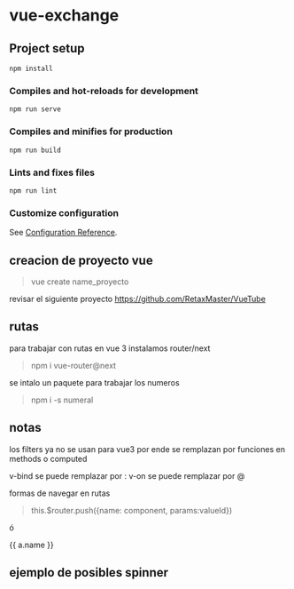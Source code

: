 # vue-exchange

## Project setup
```
npm install
```

### Compiles and hot-reloads for development
```
npm run serve
```

### Compiles and minifies for production
```
npm run build
```

### Lints and fixes files
```
npm run lint
```

### Customize configuration
See [Configuration Reference](https://cli.vuejs.org/config/).


## creacion de proyecto vue

> vue create name_proyecto

revisar el siguiente proyecto
https://github.com/RetaxMaster/VueTube


## rutas
para trabajar con rutas en vue 3 instalamos router/next
> npm i vue-router@next

se intalo un paquete para trabajar los numeros
> npm i -s numeral

## notas
los filters ya no se usan para vue3 por ende se remplazan por funciones en methods o computed

v-bind se puede remplazar por :
v-on se puede remplazar por @

formas de navegar en rutas

>this.$router.push({name: component, params:valueId})

ó

<router-link :to="{ name: 'coin-detail', params: { id: a.id } }">
  {{ a.name }}</router-link
>

## ejemplo de posibles spinner
<pulse-loader :loading="loading" :color="color" ></pulse-loader>
<grid-loader :loading="loading" :color="color" ></grid-loader>
<clip-loader :loading="loading" :color="color" ></clip-loader>
<rise-loader :loading="loading" :color="color" ></rise-loader>
<beat-loader :loading="loading" :color="color" ></beat-loader>
<sync-loader :loading="loading" :color="color" ></sync-loader>
<rotate-loader :loading="loading" :color="color" ></rotate-loader>
<fade-loader :loading="loading" :color="color" :height="height" :width="width"></fade-loader>
<pacman-loader :loading="loading" :color="color" ></pacman-loader>
<square-loader :loading="loading" :color="color" ></square-loader>
<scale-loader :loading="loading" :color="color" :height="height" :width="width"></scale-loader>
<skew-loader :loading="loading" :color="color" ></skew-loader>
<moon-loader :loading="loading" :color="color" ></moon-loader>
<ring-loader :loading="loading" :color="color" ></ring-loader>
<bounce-loader :loading="loading" :color="color" ></bounce-loader>
<dot-loader :loading="loading" :color="color" ></dot-loader>